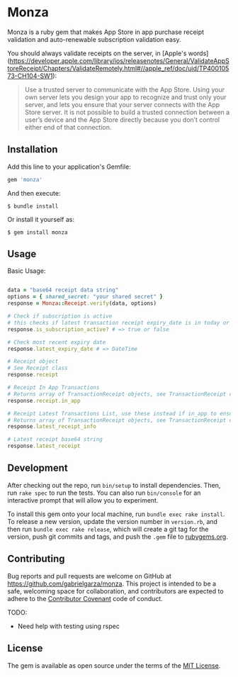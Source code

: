 # Monza

Monza is a ruby gem that makes App Store in app purchase receipt validation and auto-renewable subscription validation easy.

You should always validate receipts on the server, in [Apple's words] (https://developer.apple.com/library/ios/releasenotes/General/ValidateAppStoreReceipt/Chapters/ValidateRemotely.html#//apple_ref/doc/uid/TP40010573-CH104-SW1):
> Use a trusted server to communicate with the App Store. Using your own server lets you design your app to recognize and trust only your server, and lets you ensure that your server connects with the App Store server. It is not possible to build a trusted connection between a user’s device and the App Store directly because you don’t control either end of that connection.

## Installation

Add this line to your application's Gemfile:

```ruby
gem 'monza'
```

And then execute:

    $ bundle install

Or install it yourself as:

    $ gem install monza

## Usage

Basic Usage:
```ruby

data = "base64 receipt data string"
options = { shared_secret: "your shared secret" }
response = Monza::Receipt.verify(data, options)

# Check if subscription is active
# this checks if latest transaction receipt expiry_date is in today or the future
response.is_subscription_active? # => true or false

# Check most recent expiry date
response.latest_expiry_date # => DateTime

# Receipt object
# See Receipt class
response.receipt

# Receipt In App Transactions
# Returns array of TransactionReceipt objects, see TransactionReceipt class
response.receipt.in_app

# Receipt Latest Transactions List, use these instead if in_app to ensure you always have the latest
# Returns array of TransactionReceipt objects, see TransactionReceipt class
response.latest_receipt_info

# Latest receipt base64 string
response.latest_receipt


```





## Development

After checking out the repo, run `bin/setup` to install dependencies. Then, run `rake spec` to run the tests. You can also run `bin/console` for an interactive prompt that will allow you to experiment.

To install this gem onto your local machine, run `bundle exec rake install`. To release a new version, update the version number in `version.rb`, and then run `bundle exec rake release`, which will create a git tag for the version, push git commits and tags, and push the `.gem` file to [rubygems.org](https://rubygems.org).

## Contributing

Bug reports and pull requests are welcome on GitHub at https://github.com/gabrielgarza/monza. This project is intended to be a safe, welcoming space for collaboration, and contributors are expected to adhere to the [Contributor Covenant](contributor-covenant.org) code of conduct.

TODO:
- Need help with testing using rspec


## License

The gem is available as open source under the terms of the [MIT License](http://opensource.org/licenses/MIT).
